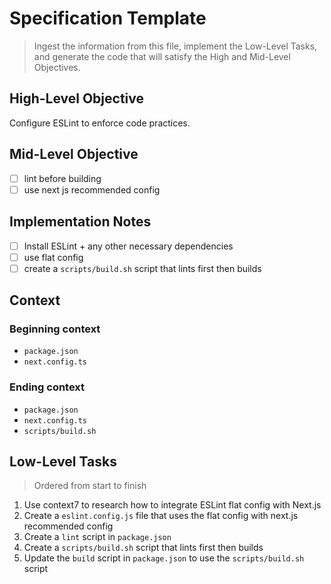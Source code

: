 # Specification Template

> Ingest the information from this file, implement the Low-Level Tasks, and generate the code that will satisfy the High and Mid-Level Objectives.

## High-Level Objective

Configure ESLint to enforce code practices.

## Mid-Level Objective

- [ ] lint before building
- [ ] use next js recommended config

## Implementation Notes

- [ ] Install ESLint + any other necessary dependencies
- [ ] use flat config
- [ ] create a `scripts/build.sh` script that lints first then builds

## Context

### Beginning context

- `package.json`
- `next.config.ts`

### Ending context

- `package.json`
- `next.config.ts`
- `scripts/build.sh`

## Low-Level Tasks

> Ordered from start to finish

1. Use context7 to research how to integrate ESLint flat config with Next.js
2. Create a `eslint.config.js` file that uses the flat config with next.js recommended config
3. Create a `lint` script in `package.json`
4. Create a `scripts/build.sh` script that lints first then builds
5. Update the `build` script in `package.json` to use the `scripts/build.sh` script
